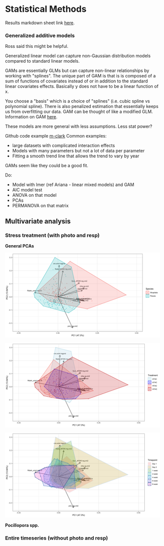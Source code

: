 # Statistical Methods

Results markdown sheet link [here](https://github.com/hputnam/Acclim_Dynamics/blob/master/Results-package.md).

### Generalized additive models
Ross said this might be helpful.

Generalized linear model can capture non-Gaussian distribution models compared to standard linear models.

GAMs are essentially GLMs but can capture non-linear relationships by working with "splines". The unique part of GAM is that is is composed of a sum of functions of covariates instead of or in addition to the standard linear covariates effects. Basically y does not have to be a linear function of x.

You choose a "basis" which is a choice of "splines" (i.e. cubic spline vs polynomial spline). There is also penalized estimation that essentially keeps us from overfitting our data. GAM can be thought of like a modified GLM.
Information on GAM [here](https://m-clark.github.io/generalized-additive-models/building_gam.html).

These models are more general with less assumptions. Less stat power?

Github code example [m-clark](https://m-clark.github.io/docs/mixedModels/mixedModelML.html#additive_model_as_a_mixed_model)
Common examples:  
- large datasets with complicated interaction effects
- Models with many parameters but not a lot of data per parameter
- Fitting a smooth trend line that allows the trend to vary by year


GAMs seem like they could be a good fit.

Do:  
- Model with lmer (ref Ariana - linear mixed models) and GAM  
- AIC model test  
- ANOVA on that model  
- PCAs  
- PERMANOVA on that matrix


## Multivariate analysis

### Stress treatment (with photo and resp)

**General PCAs**

![species](https://github.com/hputnam/Acclim_Dynamics/blob/master/Output/Final_Figures/General-Species-PCA.png?raw=true)

![treatment](https://github.com/hputnam/Acclim_Dynamics/blob/master/Output/Final_Figures/General-Treatment-PCA.png?raw=true)

![timepoint](https://github.com/hputnam/Acclim_Dynamics/blob/master/Output/Final_Figures/General-Timepoint-PCA.png?raw=true)

**Pocillopora spp.**

### Entire timeseries (without photo and resp)
